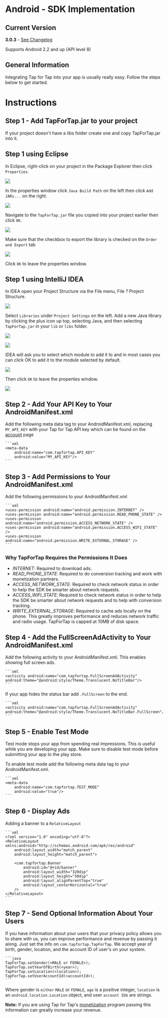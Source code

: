 # Android - SDK Implementation #

##  Current Version ##
**3.0.3** - [See Changelog](/doc/android/changelog)

Supports Android 2.2 and up (API level 8)

##  General Information ##

Integrating Tap for Tap into your app is usually really easy. Follow the steps below to get started.

# Instructions #

##  Step 1 - Add TapForTap.jar to your project ##

If your project doesn't have a libs folder create one and copy TapForTap.jar into it.

##  Step 1 using Eclipse ##

In Eclipse, right-click on your project in the Package Explorer then click `Properties`.

![](https://raw.github.com/tapfortap/Documentation/master/images/eclipse-01.png)

In the properties window click `Java Build Path` on the left then click `Add JARs...` on the right.

![](https://raw.github.com/tapfortap/Documentation/master/images/eclipse-02.png)

Navigate to the `TapForTap.jar` file you copied into your project earlier then click `OK`.

![](https://raw.github.com/tapfortap/Documentation/master/images/eclipse-03.png)

Make sure that the checkbox to export the library is checked on the `Order and Export` tab

![](https://raw.github.com/tapfortap/Documentation/master/images/eclipse-04.png)

Click `OK` to leave the properties window.


##  Step 1 using IntelliJ IDEA ##

In IDEA open your Project Structure via the File menu, File ? Project Structure.

![](https://raw.github.com/tapfortap/Documentation/master/images/idea-01.png)

Select `Libraries` under `Project Settings` on the left. Add a new Java library by clicking the plus icon up top, selecting Java, and then selecting `TapForTap.jar` in your `lib` or `libs` folder.

![](https://raw.github.com/tapfortap/Documentation/master/images/idea-02.png)

![](https://raw.github.com/tapfortap/Documentation/master/images/idea-03.png)

IDEA will ask you to select which module to add it to and in most cases you can click OK to add it to the module selected by default.

![](https://raw.github.com/tapfortap/Documentation/master/images/idea-04.png)

Then click `OK` to leave the properties window.

![](https://raw.github.com/tapfortap/Documentation/master/images/idea-05.png)


## Step 2 - Add Your API Key to Your AndroidManifest.xml

Add the following meta data tag to your AndroidManifest.xml, replacing `MY_API_KEY` with your Tap for Tap 
API key which can be found on the [account](https://tapfortap.com/manage/account) page

    ```xml
    <meta-data
        android:name="com.tapfortap.API_KEY"
        android:value="MY_API_KEY"/>
    ```

## Step 3 - Add Permissions to Your AndroidManifest.xml

Add the following permissions to your AndroidManifest.xml

    ```xml
    <uses-permission android:name="android.permission.INTERNET" />
    <uses-permission android:name="android.permission.READ_PHONE_STATE" />
    <uses-permission android:name="android.permission.ACCESS_NETWORK_STATE" />
    <uses-permission android:name="android.permission.ACCESS_WIFI_STATE" />
    <uses-permission android:name="android.permission.WRITE_EXTERNAL_STORAGE" />
    ```

### Why TapForTap Requires the Permissions It Does

- _INTERNET_: Required to download ads.
- _READ_PHONE_STATE_: Required to do conversion tracking and work with monetization partners.
- _ACCESS_NETWORK_STATE_: Required to check network status in order to help the SDK be smarter about network requests.
- _ACCESS_WIFI_STATE_: Required to check network status in order to help the SDK be smarter about network 
requests and to help with conversion tracking.
- _WRITE_EXTERNAL_STORAGE_: Required to cache ads locally on the phone. This greatly improves 
performance and reduces network traffic and radio usage. TapForTap is capped at 10MB of disk space.

## Step 4 - Add the FullScreenAdActivity to Your AndroidManifest.xml

Add the following activity to your AndroidManifest.xml. This enables showing full screen ads.

    ```xml
    <activity android:name="com.tapfortap.FullScreenAdActivity" android:theme="@android:style/Theme.Translucent.NoTitleBar"/>
    ```

If your app hides the status bar add `.FullScreen` to the end.

    ```xml
    <activity android:name="com.tapfortap.FullScreenAdActivity" android:theme="@android:style/Theme.Translucent.NoTitleBar.FullScreen"/>
    ```

## Step 5 - Enable Test Mode

Test mode stops your app from spending real impressions. This is useful while you are developing your app. 
Make sure to disable test mode before submitting your app to the play store. 

To enable test mode add the following meta data tag to your AndroidManifest.xml. 

    ```xml
    <meta-data
        android:name="com.tapfortap.TEST_MODE"
        android:value="true"/>
    ```

## Step 6 - Display Ads
Adding a banner to a `RelativeLayout` 

    ```xml
    <?xml version="1.0" encoding="utf-8"?>
    <RelativeLayout xmlns:android="http://schemas.android.com/apk/res/android"
        android:layout_width="match_parent"
        android:layout_height="match_parent">
    
        <com.tapfortap.Banner
            android:id="@+id/banner"
            android:layout_width="320dip"
            android:layout_height="50dip"
            android:layout_alignParentTop="true"
            android:layout_centerHorizontal="true"
        />
    </RelativeLayout>
    ```

## Step 7 - Send Optional Information About Your Users
If you have information about your users that your privacy policy allows you to share with us, 
you can improve performance and revenue by passing it along. Just set the info on `com.tapfortap.TapForTap`. 
We accept year of birth, gender, location, and the account ID of user's on your system.

    ```java
    TapForTap.setGender(<MALE or FEMALE>);
    TapForTap.setYearOfBirth(<year>);
    TapForTap.setLocation(<location>);
    TapForTap.setUserAccountId(<accountId>);
    ```
Where gender is `either` `MALE` or `FEMALE`, `age` is a positive integer, `location` is an `android.location.Location` object, and user `account ID`s are strings.

**Note:** If you are using Tap for Tap's [monetization](/doc/monetization) program passing this information can greatly increase your revenue.
